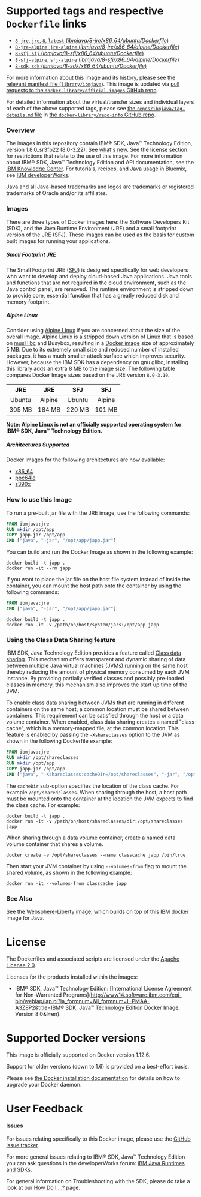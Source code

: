# Supported tags and respective `Dockerfile` links

-	[`8-jre`, `jre`, `8`, `latest` (*ibmjava/8-jre/x86_64/ubuntu/Dockerfile*)](https://github.com/ibmruntimes/ci.docker/blob/55b323f6e498d302239926d163c9ef04eb0d92b9/ibmjava/8-jre/x86_64/ubuntu/Dockerfile)
-	[`8-jre-alpine`, `jre-alpine` (*ibmjava/8-jre/x86_64/alpine/Dockerfile*)](https://github.com/ibmruntimes/ci.docker/blob/55b323f6e498d302239926d163c9ef04eb0d92b9/ibmjava/8-jre/x86_64/alpine/Dockerfile)
-	[`8-sfj`, `sfj` (*ibmjava/8-sfj/x86_64/ubuntu/Dockerfile*)](https://github.com/ibmruntimes/ci.docker/blob/55b323f6e498d302239926d163c9ef04eb0d92b9/ibmjava/8-sfj/x86_64/ubuntu/Dockerfile)
-	[`8-sfj-alpine`, `sfj-alpine` (*ibmjava/8-sfj/x86_64/alpine/Dockerfile*)](https://github.com/ibmruntimes/ci.docker/blob/55b323f6e498d302239926d163c9ef04eb0d92b9/ibmjava/8-sfj/x86_64/alpine/Dockerfile)
-	[`8-sdk`, `sdk` (*ibmjava/8-sdk/x86_64/ubuntu/Dockerfile*)](https://github.com/ibmruntimes/ci.docker/blob/55b323f6e498d302239926d163c9ef04eb0d92b9/ibmjava/8-sdk/x86_64/ubuntu/Dockerfile)

For more information about this image and its history, please see [the relevant manifest file (`library/ibmjava`)](https://github.com/docker-library/official-images/blob/master/library/ibmjava). This image is updated via [pull requests to the `docker-library/official-images` GitHub repo](https://github.com/docker-library/official-images/pulls?q=label%3Alibrary%2Fibmjava).

For detailed information about the virtual/transfer sizes and individual layers of each of the above supported tags, please see [the `repos/ibmjava/tag-details.md` file](https://github.com/docker-library/repo-info/blob/master/repos/ibmjava/tag-details.md) in [the `docker-library/repo-info` GitHub repo](https://github.com/docker-library/repo-info).

### Overview

The images in this repository contain IBM® SDK, Java™ Technology Edition, version 1.8.0\_sr3fp22 (8.0-3.22). See [what's new](http://www.ibm.com/support/knowledgecenter/en/SSYKE2_8.0.0/com.ibm.java.lnx.80.doc/diag/preface/changes_80/changes.html). See the license section for restrictions that relate to the use of this image. For more information about IBM® SDK, Java™ Technology Edition and API documentation, see the [IBM Knowledge Center](http://www.ibm.com/support/knowledgecenter/SSYKE2/welcome_javasdk_family.html). For tutorials, recipes, and Java usage in Bluemix, see [IBM developerWorks](http://www.ibm.com/developerworks/java).

Java and all Java-based trademarks and logos are trademarks or registered trademarks of Oracle and/or its affiliates.

### Images

There are three types of Docker images here: the Software Developers Kit (SDK), and the Java Runtime Environment (JRE) and a small footprint version of the JRE (SFJ). These images can be used as the basis for custom built images for running your applications.

##### Small Footprint JRE

The Small Footprint JRE ([SFJ](http://www.ibm.com/support/knowledgecenter/en/SSYKE2_8.0.0/com.ibm.java.lnx.80.doc/user/small_jre.html)) is designed specifically for web developers who want to develop and deploy cloud-based Java applications. Java tools and functions that are not required in the cloud environment, such as the Java control panel, are removed. The runtime environment is stripped down to provide core, essential function that has a greatly reduced disk and memory footprint.

##### Alpine Linux

Consider using [Alpine Linux](http://alpinelinux.org/) if you are concerned about the size of the overall image. Alpine Linux is a stripped down version of Linux that is based on [musl libc](http://wiki.musl-libc.org/wiki/Functional_differences_from_glibc) and Busybox, resulting in a [Docker image](https://hub.docker.com/_/alpine/) size of approximately 5 MB. Due to its extremely small size and reduced number of installed packages, it has a much smaller attack surface which improves security. However, because the IBM SDK has a dependency on gnu glibc, installing this library adds an extra 8 MB to the image size. The following table compares Docker Image sizes based on the JRE version `8.0-3.10`.

| JRE    | JRE    | SFJ    | SFJ    |
|:------:|:------:|:------:|:------:|
| Ubuntu | Alpine | Ubuntu | Alpine |
| 305 MB | 184 MB | 220 MB | 101 MB |

**Note: Alpine Linux is not an officially supported operating system for IBM® SDK, Java™ Technology Edition.**

##### Architectures Supported

Docker Images for the following architectures are now available:

-	[x86\_64](https://hub.docker.com/_/ibmjava/)
-	[ppc64le](https://hub.docker.com/r/ppc64le/ibmjava/)
-	[s390x](https://hub.docker.com/r/s390x/ibmjava/)

### How to use this Image

To run a pre-built jar file with the JRE image, use the following commands:

```dockerfile
FROM ibmjava:jre
RUN mkdir /opt/app
COPY japp.jar /opt/app
CMD ["java", "-jar", "/opt/app/japp.jar"]
```

You can build and run the Docker Image as shown in the following example:

```console
docker build -t japp .
docker run -it --rm japp
```

If you want to place the jar file on the host file system instead of inside the container, you can mount the host path onto the container by using the following commands:

```dockerfile
FROM ibmjava:jre
CMD ["java", "-jar", "/opt/app/japp.jar"]
```

```console
docker build -t japp .
docker run -it -v /path/on/host/system/jars:/opt/app japp
```

### Using the Class Data Sharing feature

IBM SDK, Java Technology Edition provides a feature called [Class data sharing](http://www-01.ibm.com/support/knowledgecenter/SSYKE2_8.0.0/com.ibm.java.lnx.80.doc/diag/understanding/shared_classes.html). This mechanism offers transparent and dynamic sharing of data between multiple Java virtual machines (JVMs) running on the same host thereby reducing the amount of physical memory consumed by each JVM instance. By providing partially verified classes and possibly pre-loaded classes in memory, this mechanism also improves the start up time of the JVM.

To enable class data sharing between JVMs that are running in different containers on the same host, a common location must be shared between containers. This requirement can be satisfied through the host or a data volume container. When enabled, class data sharing creates a named "class cache", which is a memory-mapped file, at the common location. This feature is enabled by passing the `-Xshareclasses` option to the JVM as shown in the following Dockerfile example:

```dockerfile
FROM ibmjava:jre
RUN mkdir /opt/shareclasses
RUN mkdir /opt/app
COPY japp.jar /opt/app
CMD ["java", "-Xshareclasses:cacheDir=/opt/shareclasses", "-jar", "/opt/app/japp.jar"]
```

The `cacheDir` sub-option specifies the location of the class cache. For example `/opt/sharedclasses`. When sharing through the host, a host path must be mounted onto the container at the location the JVM expects to find the class cache. For example:

```console
docker build -t japp .
docker run -it -v /path/on/host/shareclasses/dir:/opt/shareclasses japp
```

When sharing through a data volume container, create a named data volume container that shares a volume.

```console
docker create -v /opt/shareclasses --name classcache japp /bin/true
```

Then start your JVM container by using `--volumes-from` flag to mount the shared volume, as shown in the following example:

```console
docker run -it --volumes-from classcache japp
```

### See Also

See the [Websphere-Liberty image](https://hub.docker.com/_/websphere-liberty/), which builds on top of this IBM docker image for Java.

# License

The Dockerfiles and associated scripts are licensed under the [Apache License 2.0](http://www.apache.org/licenses/LICENSE-2.0.html).

Licenses for the products installed within the images:

-	IBM® SDK, Java™ Technology Edition: [International License Agreement for Non-Warranted Programs](http://www14.software.ibm.com/cgi-bin/weblap/lap.pl?la_formnum=&li_formnum=L-PMAA-A3Z8P2&title=IBM® SDK, Java™ Technology Edition Docker Image, Version 8.0&l=en).

# Supported Docker versions

This image is officially supported on Docker version 1.12.6.

Support for older versions (down to 1.6) is provided on a best-effort basis.

Please see [the Docker installation documentation](https://docs.docker.com/installation/) for details on how to upgrade your Docker daemon.

# User Feedback

#### Issues

For issues relating specifically to this Docker image, please use the [GitHub issue tracker](https://github.com/ibmruntimes/ci.docker/issues).

For more general issues relating to IBM® SDK, Java™ Technology Edition you can ask questions in the developerWorks forum: [IBM Java Runtimes and SDKs](https://www.ibm.com/developerworks/community/forums/html/forum?id=11111111-0000-0000-0000-000000000367).

For general information on Troubleshooting with the SDK, please do take a look at our [How Do I ...?](http://www.ibm.com/developerworks/java/jdk/howdoi/) page.
